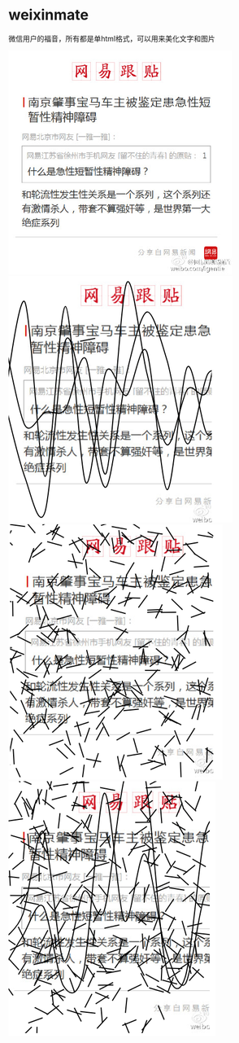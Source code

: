 # weixinmate
微信用户的福音，所有都是单html格式，可以用来美化文字和图片

![alt text](sample1.jpg "Title")
![alt text](sample1_o1.png "Title")
![alt text](sample1_o2.png "Title")
![alt text](sample1_o3.png "Title")
